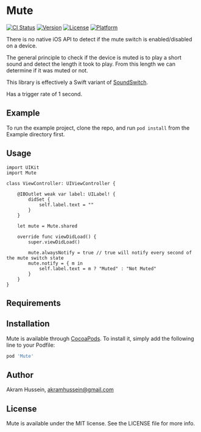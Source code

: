 # Mute

[![CI Status](http://img.shields.io/travis/akramhussein/Mute.svg?style=flat)](https://travis-ci.org/akramhussein/Mute)
[![Version](https://img.shields.io/cocoapods/v/Mute.svg?style=flat)](http://cocoapods.org/pods/Mute)
[![License](https://img.shields.io/cocoapods/l/Mute.svg?style=flat)](http://cocoapods.org/pods/Mute)
[![Platform](https://img.shields.io/cocoapods/p/Mute.svg?style=flat)](http://cocoapods.org/pods/Mute)

There is no native iOS API to detect if the mute switch is enabled/disabled on a device.

The general principle to check if the device is muted is to play a short sound and detect the length it took to play.
From this length we can determine if it was muted or not.

This library is effectively a Swift variant of [SoundSwitch](https://github.com/moshegottlieb/SoundSwitch).

Has a trigger rate of 1 second.

## Example

To run the example project, clone the repo, and run `pod install` from the Example directory first.

## Usage

```
import UIKit
import Mute

class ViewController: UIViewController {

    @IBOutlet weak var label: UILabel! {
        didSet {
            self.label.text = ""
        }
    }

    let mute = Mute.shared

    override func viewDidLoad() {
        super.viewDidLoad()

        mute.alwaysNotify = true // true will notify every second of the mute switch state
        mute.notify = { m in
            self.label.text = m ? "Muted" : "Not Muted"
        }
    }
}
```
## Requirements

## Installation

Mute is available through [CocoaPods](http://cocoapods.org). To install
it, simply add the following line to your Podfile:

```ruby
pod 'Mute'
```

## Author

Akram Hussein, akramhussein@gmail.com

## License

Mute is available under the MIT license. See the LICENSE file for more info.
